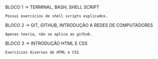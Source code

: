 BLOCO 1 -> TERMINAL, BASH, SHELL SCRIPT
	
	Possui exercícios de shell scripts explicados.

BLOCO 2 -> GIT, GITHUB, INTRODUÇÃO A REDES DE COMPUTADORES

	Apenas teoria, não se aplica ao github.
	
BLOCO 3 -> INTRODUÇÃO HTML E CSS

	Exercícios diversos de HTML e CSS
